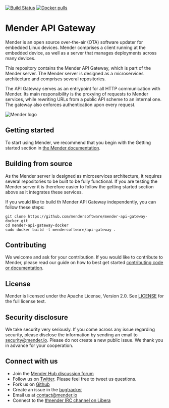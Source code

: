 [![Build Status](https://gitlab.com/Northern.tech/Mender/mender-api-gateway-docker/badges/master/pipeline.svg)](https://gitlab.com/Northern.tech/Mender/mender-api-gateway-docker/pipelines)
[![Docker pulls](https://img.shields.io/docker/pulls/mendersoftware/api-gateway.svg?maxAge=3600)](https://hub.docker.com/r/mendersoftware/api-gateway/)

Mender API Gateway
==============================================

Mender is an open source over-the-air (OTA) software updater for embedded Linux
devices. Mender comprises a client running at the embedded device, as well as
a server that manages deployments across many devices.

This repository contains the Mender API Gateway, which is part of the
Mender server. The Mender server is designed as a microservices architecture
and comprises several repositories.

The API Gateway serves as an entrypoint for all HTTP communication with Mender. Its main responsibility is the proxying of requests to Mender services, while rewriting URLs from a public API scheme to an internal one. The gateway also enforces authentication upon every request.

![Mender logo](https://mender.io/user/pages/04.resources/_logos/logoS.png)


## Getting started

To start using Mender, we recommend that you begin with the Getting started
section in [the Mender documentation](https://docs.mender.io/).


## Building from source

As the Mender server is designed as microservices architecture, it requires several
repositories to be built to be fully functional. If you are testing the Mender server it
is therefore easier to follow the getting started section above as it integrates these
services.

If you would like to build th Mender API Gateway independently, you can follow
these steps:

```
git clone https://github.com/mendersoftware/mender-api-gateway-docker.git
cd mender-api-gateway-docker
sudo docker build -t mendersoftware/api-gateway .
```

## Contributing

We welcome and ask for your contribution. If you would like to contribute to Mender, please read our guide on how to best get started [contributing code or
documentation](https://github.com/mendersoftware/mender/blob/master/CONTRIBUTING.md).

## License

Mender is licensed under the Apache License, Version 2.0. See
[LICENSE](https://github.com/mendersoftware/mender-api-gateway-docker/blob/master/LICENSE) for the
full license text.

## Security disclosure

We take security very seriously. If you come across any issue regarding
security, please disclose the information by sending an email to
[security@mender.io](security@mender.io). Please do not create a new public
issue. We thank you in advance for your cooperation.

## Connect with us

* Join the [Mender Hub discussion forum](https://hub.mender.io)
* Follow us on [Twitter](https://twitter.com/mender_io). Please
  feel free to tweet us questions.
* Fork us on [Github](https://github.com/mendersoftware)
* Create an issue in the [bugtracker](https://northerntech.atlassian.net/projects/MEN)
* Email us at [contact@mender.io](mailto:contact@mender.io)
* Connect to the [#mender IRC channel on Libera](https://web.libera.chat/?#mender)
